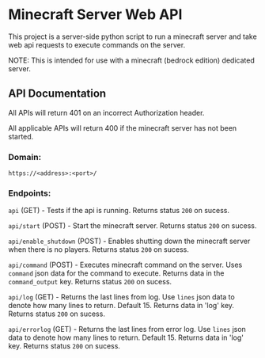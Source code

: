 # Minecraft Server Web API
This project is a server-side python script to run a minecraft server and take web api requests to execute commands on the server.

NOTE: This is intended for use with a minecraft (bedrock edition) dedicated server.

## API Documentation

All APIs will return 401 on an incorrect Authorization header.

All applicable APIs will return 400 if the minecraft server has not been started.

### Domain: 
`https://<address>:<port>/`

### Endpoints:
`api` (GET) - Tests if the api is running. Returns status `200` on sucess.

`api/start` (POST) - Start the minecraft server. Returns status `200` on sucess.

`api/enable_shutdown` (POST) - Enables shutting down the minecraft server when there is no players. Returns status `200` on sucess.

`api/command` (POST) - Executes minecraft command on the server. Uses `command` json data for the command to execute. Returns data in the `command_output` key. Returns status `200` on sucess.

`api/log` (GET) - Returns the last lines from log. Use `lines` json data to denote how many lines to return. Default 15. Returns data in 'log' key. Returns status `200` on sucess.

`api/errorlog` (GET) - Returns the last lines from error log. Use `lines` json data to denote how many lines to return. Default 15. Returns data in 'log' key. Returns status `200` on sucess.
